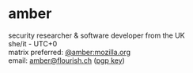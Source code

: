 # amber
security researcher & software developer from the UK\
she/it - UTC+0\
matrix preferred: 
[@amber:mozilla.org](https://matrix.to/#/@amber:mozilla.org)\
email: [amber@flourish.ch](mailto:amber@flourish.ch) ([pgp key](https://amber.flourish.ch/pubkey.pgp))


